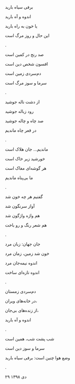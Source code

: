 <!--
.. title: برف سیاه
.. slug: barfe-siyah
.. date: 2020-01-19 13:06:35 UTC
.. tags: مثنوی, غزل‌واره
.. category: 
.. link: 
.. description: 
.. type: text
-->

برفی‌ سیاه بارید

اندوه و آه بارید

یا خون به راه بارید

این حال و روز مرگ است

.


صد رنج در کمین است

افسون شخص دین است

دم‌سردی زمین است

سرما و سوز مرگ است

.



از دشت ناله جوشید

رود زباله جوشید

صد چاه و چاله جوشید

در قعر چاه ماندیم

.


ماندیم... جان هلاک است

خورشید زیر خاک است

هر گوشه‌ای مغاک است

ما بی‌پناه ماندیم

.


گفتیم هر چه خون شد

آواز سرنگون شد

هم واژه واژگون شد

هم شعر رنگ و رو باخت

.


جان جهان: زبان مرد

خون شد زمین، زمان مرد

اندوه نیمه‌جان مرد

اندوه تازه‌ای ساخت

.



دم‌سردی زمستان

در خانه‌های ویران،

از زنده‌های بی‌جان،

اندوه و آه بارید

.


شب پشت شب، همین است

سرما و سوز دین است

وضع هوا چنین است: برفی سیاه بارید

.


۲۹ دی ۱۳۹۸





